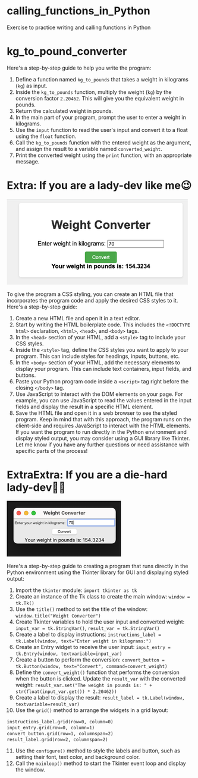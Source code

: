 # calling_functions_in_Python
Exercise to practice writing and calling functions in Python

# kg_to_pound_converter

Here's a step-by-step guide to help you write the program:
1. Define a function named `kg_to_pounds` that takes a weight in kilograms (`kg`) as input.
2. Inside the `kg_to_pounds` function, multiply the weight (`kg`) by the conversion factor `2.20462`. This will give you the equivalent weight in pounds.
3. Return the calculated weight in pounds.
4. In the main part of your program, prompt the user to enter a weight in kilograms.
5. Use the `input` function to read the user's input and convert it to a float using the `float` function.
6. Call the `kg_to_pounds` function with the entered weight as the argument, and assign the result to a variable named `converted_weight`.
7. Print the converted weight using the `print` function, with an appropriate message.


# Extra: If you are a lady-dev like me😉
<img src="GUI_weight_converter_javascript.png">

To give the program a CSS styling, you can create an HTML file that incorporates the program code and apply the desired CSS styles to it. Here's a step-by-step guide:
1. Create a new HTML file and open it in a text editor.
2. Start by writing the HTML boilerplate code. This includes the `<!DOCTYPE html>` declaration, `<html>`, `<head>`, and `<body>` tags.
3. In the `<head>` section of your HTML, add a `<style>` tag to include your CSS styles.
4. Inside the `<style>` tag, define the CSS styles you want to apply to your program. This can include styles for headings, inputs, buttons, etc.
5. In the `<body>` section of your HTML, add the necessary elements to display your program. This can include text containers, input fields, and buttons.
6. Paste your Python program code inside a `<script>` tag right before the closing `</body>` tag.
7. Use JavaScript to interact with the DOM elements on your page. For example, you can use JavaScript to read the values entered in the input fields and display the result in a specific HTML element.
8. Save the HTML file and open it in a web browser to see the styled program.
Keep in mind that with this approach, the program runs on the client-side and requires JavaScript to interact with the HTML elements. If you want the program to run directly in the Python environment and display styled output, you may consider using a GUI library like Tkinter.
Let me know if you have any further questions or need assistance with specific parts of the process!

# ExtraExtra: If you are a die-hard lady-dev👠😉

<img src="GUI_weight_converter.png">

Here's a step-by-step guide to creating a program that runs directly in the Python environment using the Tkinter library for GUI and displaying styled output:
1. Import the `tkinter` module: `import tkinter as tk`
2. Create an instance of the Tk class to create the main window: `window = tk.Tk()`
3. Use the `title()` method to set the title of the window: `window.title("Weight Converter")`
4. Create Tkinter variables to hold the user input and converted weight: `input_var = tk.StringVar()`, `result_var = tk.StringVar()`
5. Create a label to display instructions: `instructions_label = tk.Label(window, text="Enter weight in kilograms:")`
6. Create an Entry widget to receive the user input: `input_entry = tk.Entry(window, textvariable=input_var)`
7. Create a button to perform the conversion: `convert_button = tk.Button(window, text="Convert", command=convert_weight)`
8. Define the `convert_weight()` function that performs the conversion when the button is clicked. Update the `result_var` with the converted weight: `result_var.set("The weight in pounds is: " + str(float(input_var.get()) * 2.20462))`
9. Create a label to display the result: `result_label = tk.Label(window, textvariable=result_var)`
10. Use the `grid()` method to arrange the widgets in a grid layout: 
```
instructions_label.grid(row=0, column=0)
input_entry.grid(row=0, column=1)
convert_button.grid(row=1, columnspan=2)
result_label.grid(row=2, columnspan=2)
```

11. Use the `configure()` method to style the labels and button, such as setting their font, text color, and background color.
12. Call the `mainloop()` method to start the Tkinter event loop and display the window.

